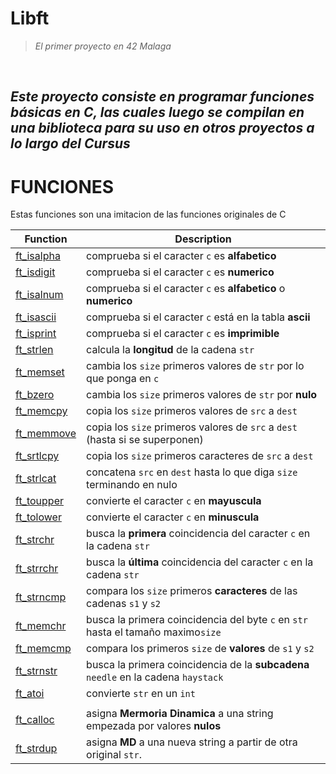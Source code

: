 # <b>Libft</b>
 
> _El primer proyecto en 42 Malaga_

<br>

## *Este proyecto consiste en programar funciones básicas en C, las cuales luego se compilan en una biblioteca para su uso en otros proyectos a lo largo del Cursus*

# <b>FUNCIONES</b>
 Estas funciones son una imitacion de las funciones originales de C 

| Function | Description |
| -------- | ----------- |
|[ft_isalpha](./ft_isalpha.c) |comprueba si el caracter `c` es **alfabetico**                                    |
|[ft_isdigit](./ft_isdigit.c) |comprueba si el caracter `c` es **numerico**                                      |
|[ft_isalnum](./ft_isalnum.c) |comprueba si el caracter `c` es **alfabetico** o **numerico**                     |
|[ft_isascii](./ft_isascii.c) |comprueba si el caracter `c` está en la tabla **ascii**                           |
|[ft_isprint](./ft_isprint.c) |comprueba si el caracter `c` es **imprimible**                                    |
|[ft_strlen](./ft_strlen.c)   |calcula la **longitud** de la cadena `str`                                        |
|[ft_memset](./ft_memset.c)   |cambia los `size` primeros valores de `str` por lo que ponga en `c`               |
|[ft_bzero](./ft_bzero.c)     |cambia los `size` primeros valores de `str` por **nulo**                          |
|[ft_memcpy](./ft_memcpy.c)   |copia los `size` primeros valores de `src` a `dest`                               |
|[ft_memmove](./ft_memmove.c) |copia los `size` primeros valores de `src` a `dest` (hasta si se superponen)      |
|[ft_srtlcpy](./ft_strlcpy.c) |copia los `size` primeros caracteres de `src` a `dest`                            |
|[ft_strlcat](./ft_strlcat.c) |concatena `src` en `dest` hasta lo que diga `size` terminando en nulo             |
|[ft_toupper](./ft_toupper.c) |convierte el caracter `c` en **mayuscula**                                        |
|[ft_tolower](./ft_tolower.c) |convierte el caracter `c` en **minuscula**                                        |
|[ft_strchr](./ft_strchr.c)   |busca la **primera** coincidencia del caracter `c` en la cadena `str`             |
|[ft_strrchr](./ft_strrchr.c) |busca la **última** coincidencia del caracter `c` en la cadena `str`              |
|[ft_strncmp](./ft_strncmp.c) |compara los `size` primeros **caracteres** de las cadenas `s1` y `s2`             |
|[ft_memchr](./ft_memchr.c)   |busca la primera coincidencia del byte `c` en `str` hasta el tamaño maximo`size`  |
|[ft_memcmp](./ft_memcmp.c)   |compara los primeros `size` de **valores** de `s1` y `s2`                         |
|[ft_strnstr](./ft_strnstr.c) |busca la primera coincidencia de la **subcadena** `needle` en la cadena `haystack`|
|[ft_atoi](./ft_atoi.c)       |convierte `str` en un `int`                                                       |
|||
|[ft_calloc](./ft_calloc.c)   |asigna **Mermoria Dinamica** a una string empezada por valores **nulos**          |
|[ft_strdup](./ft_strdup.c)   |asigna **MD** a una nueva string a partir de otra original `str`.                 |